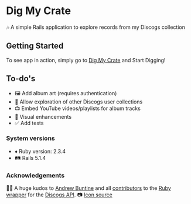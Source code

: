 # Dig My Crate

🎶 A simple Rails application to explore records from my Discogs collection 

## Getting Started

To see app in action, simply go to [Dig My Crate](http://digmycrate.herokuapp.com) and Start Digging!

## To-do's
* 🖼 Add album art (requires authentication)
* 👥 Allow exploration of other Discogs user collections 
* 📺 Embed YouTube videos/playlists for album tracks
* 👀 Visual enhancements 
* ✅ Add tests

### System versions
* ♦️ Ruby version: 2.3.4
* 🛤 Rails 5.1.4

### Acknowledgements
🙏🏼 A huge kudos to [Andrew Buntine](https://github.com/buntine) and all [contributors](https://github.com/buntine/discogs/graphs/contributors) to the [Ruby wrapper](https://github.com/buntine/discogs) for the [Discogs API](https://www.discogs.com/developers/).
📷 [Icon source](https://pixabay.com/en/vinyl-platinum-disk-music-dj-2241789/)


